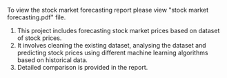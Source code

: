 To view the stock market forecasting report please view "stock market forecasting.pdf" file.
  1. This project includes forecasting stock market prices based on dataset of stock prices.
  2. It involves cleaning the existing dataset, analysing the dataset and predicting stock prices using different machine learning algorithms based on historical data.
  3. Detailed comparison is provided in the report. 
